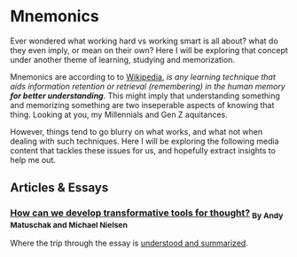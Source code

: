 # Mnemonics 
Ever wondered what working hard vs working smart is all about? what do they even imply, or mean on their own? Here I will be exploring that concept under another theme of learning, studying and memorization.

Mnemonics are according to to [Wikipedia](https://en.wikipedia.org/wiki/Mnemonic), *is any learning technique that aids information retention or retrieval (remembering) in the human memory **for better understanding***. This might imply that understanding something and memorizing something are two inseperable aspects of knowing that thing. Looking at you, my Millennials and Gen Z aquitances.

However, things tend to go blurry on what works, and what not when dealing with such techniques. Here I will be exploring the following media content that tackles these issues for us, and hopefully extract insights to help me out.

## Articles & Essays

### [How can we develop transformative tools for thought?](https://numinous.productions/ttft/#how-important-is-memory) <sub>By Andy Matuschak and Michael Nielsen</sub>

Where the trip through the essay is [understood and summarized](numinous-summary.md).
